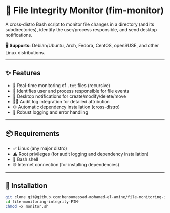 # 📁 File Integrity Monitor (fim-monitor)

A cross-distro Bash script to monitor file changes in a directory (and its subdirectories), identify the user/process responsible, and send desktop notifications.

🖥️ **Supports:** Debian/Ubuntu, Arch, Fedora, CentOS, openSUSE, and other Linux distributions.

---

## ✨ Features

- 📂 Real-time monitoring of `.txt` files (recursive)
- 👤 Identifies user and process responsible for file events
- 🔔 Desktop notifications for create/modify/delete/move
- 🕵️‍♂️ Audit log integration for detailed attribution
- ⚙️ Automatic dependency installation (cross-distro)
- 🧱 Robust logging and error handling

---

## 📦 Requirements

- ✅ Linux (any major distro)
- ⚠️ Root privileges (for audit logging and dependency installation)
- 🐚 Bash shell
- 🌐 Internet connection (for installing dependencies)

---

## 🚀 Installation

```bash
git clone git@github.com:benoumessad-mohamed-el-amine/file-monitoring-integrity-FIM-.git
cd file-monitoring-integrity-FIM-
chmod +x monitor.sh
